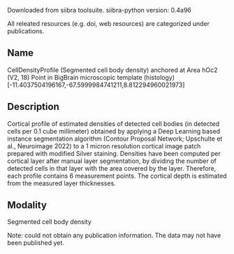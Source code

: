 
Downloaded from siibra toolsuite.
siibra-python version: 0.4a96

All releated resources (e.g. doi, web resources) are categorized under publications.

Name
----
CellDensityProfile (Segmented cell body density) anchored at Area hOc2 (V2, 18) Point in BigBrain microscopic template (histology) [-11.4037504196167,-67.5999984741211,8.812294960021973]

Description
-----------
Cortical profile of estimated densities of detected cell bodies (in detected cells per 0.1 cube millimeter) obtained by applying a Deep Learning based instance segmentation algorithm (Contour Proposal Network; Upschulte et al., Neuroimage 2022) to a 1 micron resolution cortical image patch prepared with modified Silver staining. Densities have been computed per cortical layer after manual layer segmentation, by dividing the number of detected cells in that layer with the area covered by the layer. Therefore, each profile contains 6 measurement points. The cortical depth is estimated from the measured layer thicknesses.

Modality
--------
Segmented cell body density

Note: could not obtain any publication information. The data may not have been published yet.
